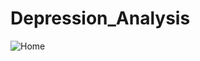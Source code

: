 # Depression_Analysis


![Home](https://user-images.githubusercontent.com/27508314/112685661-e6030f00-8e9a-11eb-84d7-1328a3fe7a33.png)



